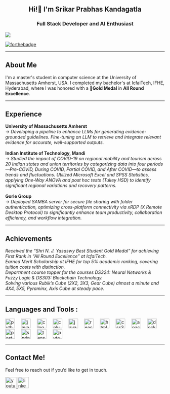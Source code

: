<h2 align="center">Hi!👋 I'm Srikar Prabhas Kandagatla</h2>
<h3 align="center">Full Stack Developer and AI Enthusiast</h3>

<p align="left"> <img src="https://visitor-badge.laobi.icu/badge?page_id=srikarprabhaskandagatla.srikarprabhaskandagatla&left_text=Profile%20Views"  /> </p>

[![forthebadge](https://forthebadge.com/images/featured/featured-built-with-love.svg)](https://forthebadge.com)

<hr>
<h2>About Me</h2>

<p>I'm a master's student in computer science at the University of Massachusetts Amherst, USA. I completed my bachelor's at IcfaiTech, IFHE, Hyderabad, where I was honored with a 🥇<b>Gold Medal</b> in <b>All Round Excellence</b>.</p>

<hr>
<h2>Experience</h2>
<strong>University of Massachusetts Amherst</strong><br>
<em>
→ Developing a pipeline to enhance LLMs for generating evidence-grounded guidelines. Fine-tuning an LLM to retrieve and integrate relevant evidence for accurate, well-supported outputs.
</em>
<br><br>
<strong>Indian Institute of Technology, Mandi</strong><br>
<em>
→ Studied the impact of COVID-19 on regional mobility and tourism across 20 Indian states and union territories by categorizing data into four periods—Pre-COVID, During COVID, Partial COVID, and After COVID—to assess trends and fluctuations. Utilized Microsoft Excel and SPSS Statistics, applying One-Way ANOVA and post hoc tests (Tukey HSD) to identify significant regional variations and recovery patterns.
</em>
<br><br>
<strong>Gorle Group</strong><br>
<em>
→ Deployed SAMBA server for secure file sharing with folder authentication, optimizing cross-platform connectivity via xRDP (X Remote Desktop Protocol) to significantly enhance team productivity, collaboration efficiency, and workflow integration.
</em>

<hr>
<h2>Achievements</h2>
<em>
Received the “Shri N. J. Yasaswy Best Student Gold Medal” for achieving First Rank in “All Round Excellence” at IcfaiTech.<br>
Earned Merit Scholarship at IFHE for top 5% academic ranking, covering tuition costs with distinction.<br>
Department course topper for the courses DS324: Neural Networks & Fuzzy Logic & DS303: Blockchain Technology.<br>
Solving various Rubik’s Cube (2X2, 3X3, Gear Cube) almost a minute and 4X4, 5X5, Pyraminx, Axis Cube at steady pace.<br>
</em>
<hr>

## Languages and Tools :

<div align="left">
  <img src="https://cdn.jsdelivr.net/gh/devicons/devicon/icons/python/python-original.svg" height="30" alt="python logo"  />
  <img width="12" />
  <img src="https://cdn.jsdelivr.net/gh/devicons/devicon/icons/java/java-original.svg" height="30" alt="java logo"  />
  <img width="12" />
  <img src="https://cdn.jsdelivr.net/gh/devicons/devicon/icons/c/c-original.svg" height="30" alt="c logo"  />
  <img width="12" />
  <img src="https://cdn.jsdelivr.net/gh/devicons/devicon/icons/cplusplus/cplusplus-original.svg" height="30" alt="cplusplus logo"  />
  <img width="12" />
  <img src="https://cdn.jsdelivr.net/gh/devicons/devicon/icons/javascript/javascript-original.svg" height="30" alt="javascript logo"  />
  <img width="12" />
  <img src="https://cdn.jsdelivr.net/gh/devicons/devicon/icons/react/react-original.svg" height="30" alt="react logo"  />
  <img width="12" />
  <img src="https://cdn.jsdelivr.net/gh/devicons/devicon/icons/html5/html5-original.svg" height="30" alt="html5 logo"  />
  <img width="12" />
  <img src="https://cdn.jsdelivr.net/gh/devicons/devicon/icons/css3/css3-original.svg" height="30" alt="css3 logo"  />
  <img width="12" />
  <img src="https://cdn.jsdelivr.net/gh/devicons/devicon/icons/apache/apache-original.svg" height="30" alt="apache logo"  />
  <img width="12" />
  <img src="https://cdn.jsdelivr.net/gh/devicons/devicon/icons/docker/docker-original.svg" height="30" alt="docker logo"  />
  <img width="12" />
  <img src="https://cdn.jsdelivr.net/gh/devicons/devicon/icons/postgresql/postgresql-original.svg" height="30" alt="postgresql logo"  />
  <img width="12" />
  <img src="https://cdn.jsdelivr.net/gh/devicons/devicon/icons/spring/spring-original.svg" height="30" alt="spring logo"  />
  <img width="12" />
  <img src="https://cdn.jsdelivr.net/gh/devicons/devicon/icons/tensorflow/tensorflow-original.svg" height="30" alt="tensorflow logo"  />
  <img width="12" />
  <img src="https://cdn.jsdelivr.net/gh/devicons/devicon/icons/pytorch/pytorch-original.svg" height="30" alt="pytorch logo"  />
</div>

<hr>
<h2>Contact Me!</h2>
Feel free to reach out if you’d like to get in touch.
<br>
<p>
  <a href="https://www.youtube.com/@ultrasonicmediahd" target="_blank">
    <img src="https://img.shields.io/static/v1?message=Youtube&logo=youtube&label=&color=FF0000&logoColor=white&labelColor=&style=for-the-badge" height="35" alt="youtube logo"  />
  </a>
  <a href="https://www.linkedin.com/in/srikar-prabhas-kandagatla/" target="_blank">
    <img src="https://img.shields.io/static/v1?message=LinkedIn&logo=linkedin&label=&color=0077B5&logoColor=white&labelColor=&style=for-the-badge" height="35" alt="linkedin logo"  />
  </a>
</p>

<!--
**srikarprabhaskandagatla/srikarprabhaskandagatla** is a ✨ _special_ ✨ repository because its `README.md` (this file) appears on your GitHub profile.

Here are some ideas to get you started:

- 🔭 I’m currently working on ...
- 🌱 I’m currently learning ...
- 👯 I’m looking to collaborate on ...
- 🤔 I’m looking for help with ...
- 💬 Ask me about ...
- 📫 How to reach me: ...
- 😄 Pronouns: ...
- ⚡ Fun fact: ...
-->
